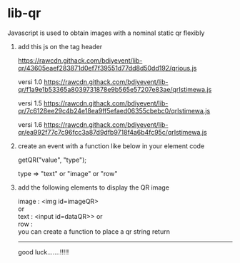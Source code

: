 # lib-qr
Javascript is used to obtain images with a nominal static qr flexibly

1. add this js on the tag header

   https://rawcdn.githack.com/bdiyevent/lib-qr/43605eaef283871d0ef7f39551d77dd8d50dd192/qrious.js
   
   versi 1.0
   https://rawcdn.githack.com/bdiyevent/lib-qr/f1a9e1b53365a8039731878e9b565e57207e83ae/qrIstimewa.js
   
   versi 1.5
   https://rawcdn.githack.com/bdiyevent/lib-qr/7c6128ee29c4b24e18ea9ff5efaed06355cbebc0/qrIstimewa.js
   
   versi 1.6
   https://rawcdn.githack.com/bdiyevent/lib-qr/ea992f77c7c96fcc3a87d9dfb9718f4a6b4fc95c/qrIstimewa.js



2. create an event with a function like below in your element code

   getQR("value", "type");
   
   type => "text" or "image" or "row"



3. add the following elements to display the QR image

   image :
   \<img id=imageQR>
   <br>
   or
   <br>
   text :
   \<input id=dataQR>>
   or
   <br>
   row :
   <br>
   you can create a function to place a qr string return
   
   
   
   _____________________________________________________________________________________________________________________
   
   good luck.......!!!!!
